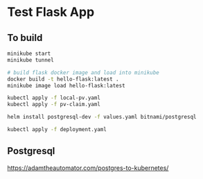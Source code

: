 # Test Flask App

## To build

```bash
minikube start
minikube tunnel

# build flask docker image and load into minikube
docker build -t hello-flask:latest .
minikube image load hello-flask:latest

kubectl apply -f local-pv.yaml
kubectl apply -f pv-claim.yaml

helm install postgresql-dev -f values.yaml bitnami/postgresql

kubectl apply -f deployment.yaml
```

## Postgresql

https://adamtheautomator.com/postgres-to-kubernetes/
